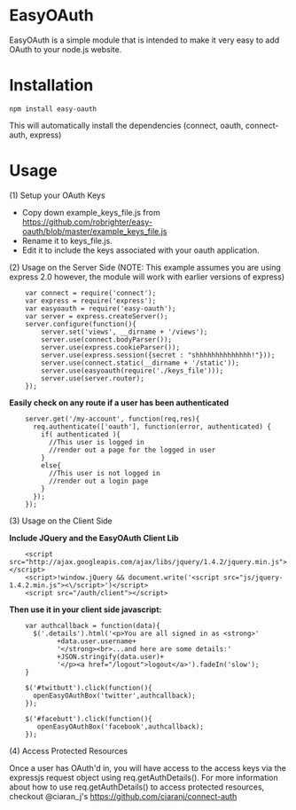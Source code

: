 EasyOAuth
=================

EasyOAuth is a simple module that is intended to make it very easy to add OAuth to your node.js website.

Installation
================= 
	
	npm install easy-oauth

This will automatically install the dependencies (connect, oauth, connect-auth, express)


Usage
=================

(1) Setup your OAuth Keys

* Copy down example_keys_file.js from https://github.com/robrighter/easy-oauth/blob/master/example_keys_file.js
* Rename it to keys_file.js.
* Edit it to include the keys associated with your oauth application.


(2) Usage on the Server Side
(NOTE: This example assumes you are using express 2.0 however, the module will work with earlier versions of express)

		var connect = require('connect');
		var express = require('express');
		var easyoauth = require('easy-oauth');
		var server = express.createServer();
		server.configure(function(){
		    server.set('views', __dirname + '/views');
		    server.use(connect.bodyParser());
		    server.use(express.cookieParser());
		    server.use(express.session({secret : "shhhhhhhhhhhhhh!"}));
		    server.use(connect.static(__dirname + '/static'));
		    server.use(easyoauth(require('./keys_file')));
		    server.use(server.router);
		});

**Easily check on any route if a user has been authenticated**

		server.get('/my-account', function(req,res){
		  req.authenticate(['oauth'], function(error, authenticated) { 
		    if( authenticated ){
		      //This user is logged in
		      //render out a page for the logged in user
		    }
		    else{
		      //This user is not logged in
		      //render out a login page
		    }
		  });
		});

(3) Usage on the Client Side

**Include JQuery and the EasyOAuth Client Lib**

		<script src="http://ajax.googleapis.com/ajax/libs/jquery/1.4.2/jquery.min.js"></script>
		<script>!window.jQuery && document.write('<script src="js/jquery-1.4.2.min.js"><\/script>')</script>
		<script src="/auth/client"></script>

**Then use it in your client side javascript:**

		var authcallback = function(data){
		  $('.details').html('<p>You are all signed in as <strong>'
		        +data.user.username+
		        '</strong><br>...and here are some details:'
		        +JSON.stringify(data.user)+
		        '</p><a href="/logout">logout</a>').fadeIn('slow');
		}

		$('#twitbutt').click(function(){
		  openEasyOAuthBox('twitter',authcallback);
		});

		$('#facebutt').click(function(){
		   openEasyOAuthBox('facebook',authcallback);
		});

(4) Access Protected Resources

Once a user has OAuth'd in, you will have access to the access keys via the expressjs request object using req.getAuthDetails(). For more information about how to use req.getAuthDetails() to access protected resources, checkout @ciaran_j's https://github.com/ciaranj/connect-auth